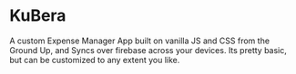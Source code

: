 # KuBera
A custom Expense Manager App built on vanilla JS and CSS from the Ground Up, and Syncs over firebase across your devices. 
Its pretty basic, but can be customized to any extent you like. 
